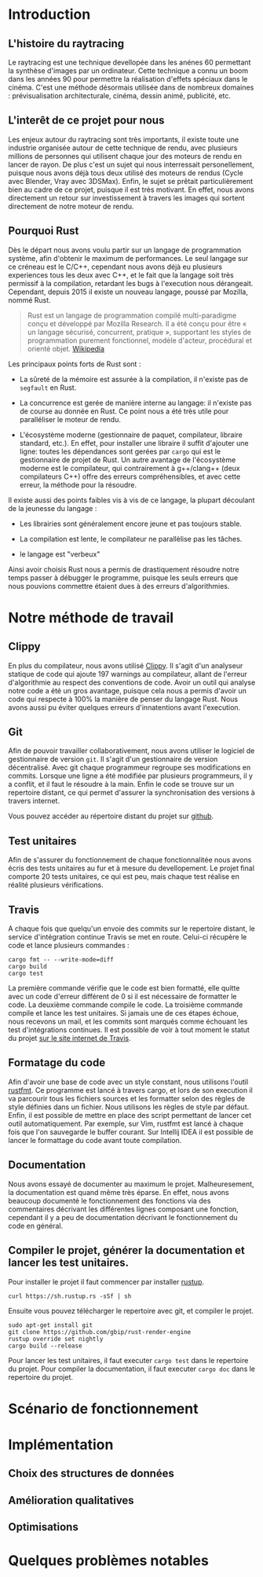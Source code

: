 # Introduction

## L'histoire du raytracing

Le raytracing est une technique devellopée dans les anénes 60 permettant la synthèse d'images par un ordinateur.
Cette technique a connu un boom dans les années 90 pour permettre la réalisation d'effets spéciaux dans le cinéma.
C'est une méthode désormais utilisée dans de nombreux domaines : prévisualisation architecturale, cinéma, dessin animé, publicité, etc.

## L'interêt de ce projet pour nous 

Les enjeux autour du raytracing sont très importants, il existe toute une industrie organisée autour de cette technique de rendu, avec plusieurs millions de personnes qui utilisent chaque jour des moteurs de rendu en lancer de rayon.
De plus c'est un sujet qui nous interressait personellement, puisque nous avons déjà tous deux utilisé des moteurs de rendus (Cycle avec Blender, Vray avec 3DSMax).
Enfin, le sujet se prêtait particulièrement bien au cadre de ce projet, puisque il est très motivant.
En effet, nous avons directement un retour sur investissement à travers les images qui sortent directement de notre moteur de rendu.

## Pourquoi Rust

Dès le départ nous avons voulu partir sur un langage de programmation système, afin d'obtenir le maximum de performances.
Le seul langage sur ce créneau est le C/C++, cependant nous avons déjà eu plusieurs experiences tous les deux avec C++, et le fait que la langage soit très permissif à la compilation, retardant les bugs à l'execution nous dérangeait.
Cependant, depuis 2015 il existe un nouveau langage, poussé par Mozilla, nommé Rust.

> Rust est un langage de programmation compilé multi-paradigme conçu et développé par Mozilla Research. Il a été conçu pour être « un langage sécurisé, concurrent, pratique », supportant les styles de programmation purement fonctionnel, modèle d'acteur, procédural et orienté objet.
[Wikipedia](https://fr.wikipedia.org/wiki/Rust_(langage))

Les principaux points forts de Rust sont :

 * La sûreté de la mémoire est assurée à la compilation, il n'existe pas de `segfault` en Rust.

 * La concurrence est gerée de manière interne au langage: il n'existe pas de course au donnée en Rust. Ce point nous a été très utile pour paralléliser le moteur de rendu.

 * L'écosystème moderne (gestionnaire de paquet, compilateur, libraire standard, etc.). En effet, pour installer une libraire il suffit d'ajouter une ligne: toutes les dépendances sont gerées par `cargo` qui est le gestionnaire de projet de Rust. Un autre avantage de l'écosystème moderne est le compilateur, qui contrairement à g++/clang++ (deux compilateurs C++) offre des erreurs compréhensibles, et avec cette erreur, la méthode pour la résoudre.


Il existe aussi des points faibles vis à vis de ce langage, la plupart découlant de la jeunesse du langage :

 * Les librairies sont généralement encore jeune et pas toujours stable.

 * La compilation est lente, le compilateur ne parallèlise pas les tâches.

 * le langage est "verbeux"

Ainsi avoir choisis Rust nous a permis de drastiquement résoudre notre temps passer à débugger le programme, puisque les seuls erreurs que nous pouvions commettre étaient dues à des erreurs d'algorithmies.


# Notre méthode de travail

## Clippy

En plus du compilateur, nous avons utilisé [Clippy](https://github.com/Manishearth/rust-clippy). Il s'agit d'un analyseur statique de code qui ajoute 197 warnings au compilateur, allant de l'erreur d'algorithmie au respect des conventions de code.
Avoir un outil qui analyse notre code a été un gros avantage, puisque cela nous a permis d'avoir un code qui respecte à 100% la manière de penser du langage Rust.
Nous avons aussi pu éviter quelques erreurs d'innatentions avant l'execution.

## Git

Afin de pouvoir travailler collaborativement, nous avons utiliser le logiciel de gestionnaire de version `git`. Il s'agit d'un gestionnaire de version décentralisé.
Avec git chaque programmeur regroupe ses modifications en commits. Lorsque une ligne a été modifiée par plusieurs programmeurs, il y a conflit, et il faut le résoudre à la main.
Enfin le code se trouve sur un repertoire distant, ce qui permet d'assurer la synchronisation des versions à travers internet.


Vous pouvez accéder au répertoire distant du projet sur [github](https://github.com/gbip/rust-render-engine).

## Test unitaires

Afin de s'assurer du fonctionnement de chaque fonctionnalitée nous avons écris des tests unitaires au fur et à mesure du devellopement.
Le projet final comporte 20 tests unitaires, ce qui est peu, mais chaque test réalise en réalité plusieurs vérifications.

## Travis

A chaque fois que quelqu'un envoie des commits sur le repertoire distant, le service d'intégration continue Travis se met en route.
Celui-ci récupère le code et lance plusieurs commandes :
```
cargo fmt -- --write-mode=diff
cargo build
cargo test
```
La première commande vérifie que le code est bien formatté, elle quitte avec un code d'erreur différent de 0 si il est nécessaire de formatter le code.
La deuxième commande compile le code.
La troisième commande compile et lance les test unitaires.
Si jamais une de ces étapes échoue, nous recevons un mail, et les commits sont marqués comme échouant les test d'intégrations continues.
Il est possible de voir à tout moment le statut du projet [sur le site internet de Travis](https://travis-ci.org/gbip/rust-render-engine).

## Formatage du code

Afin d'avoir une base de code avec un style constant, nous utilisons l'outil [rustfmt](https://github.com/rust-lang-nursery/rustfmt).
Ce programme est lancé à travers cargo, et lors de son execution il va parcourir tous les fichiers sources et les formatter selon des règles de style définies dans un fichier.
Nous utilisons les règles de style par défaut.
Enfin, il est possible de mettre en place des script permettant de lancer cet outil automatiquement. Par exemple, sur Vim, rustfmt est lancé à chaque fois que l'on sauvegarde le buffer courant.
Sur Intellij IDEA il est possible de lancer le formattage du code avant toute compilation.

## Documentation

Nous avons essayé de documenter au maximum le projet. Malheuresement, la documentation est quand même très éparse.
En effet, nous avons beaucoup documenté le fonctionnement des fonctions via des commentaires décrivant les différentes lignes composant une fonction,
cependant il y a peu de documentation décrivant le fonctionnement du code en général.

## Compiler le projet, générer la documentation et lancer les test unitaires.

Pour installer le projet il faut commencer par installer [rustup](https://rustup.rs/).
```
curl https://sh.rustup.rs -sSf | sh
```

Ensuite vous pouvez télécharger le repertoire avec git, et compiler le projet.
```
sudo apt-get install git
git clone https://github.com/gbip/rust-render-engine
rustup override set nightly
cargo build --release
```

Pour lancer les test unitaires, il faut executer `cargo test` dans le repertoire du projet.
Pour compiler la documentation, il faut executer `cargo doc` dans le repertoire du projet.

# Scénario de fonctionnement

# Implémentation
## Choix des structures de données
## Amélioration qualitatives
## Optimisations

# Quelques problèmes notables
